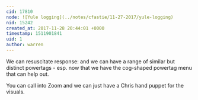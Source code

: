 ```yaml
---
cid: 17810
node: ![Yule logging](../notes/cfastie/11-27-2017/yule-logging)
nid: 15242
created_at: 2017-11-28 20:44:01 +0000
timestamp: 1511901841
uid: 1
author: warren
---
```


We can resuscitate response: and we can have a range of similar but distinct powertags - esp. now that we have the cog-shaped powertag menu that can help out. 

You can call into Zoom and we can just have a Chris hand puppet for the visuals. 